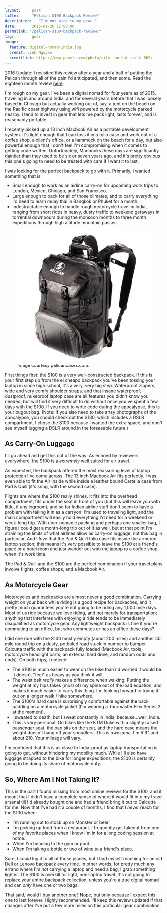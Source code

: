 ```yaml
---
layout:     post
title:      "Pelican S100 Backpack Review"
description:   "I'm not nice to my gear."
date:       2015-01-26 12:00:00
permalink: "/pelican-s100-backpack-review/"
tag: 		gear
image:
  feature: digital-nomad-india.jpg
  credit: Linh Nguyen
  creditlink: https://www.pexels.com/photo/city-sun-hot-child-869/
---
```


2016 Update: I revisited this review after a year and a half of putting the Pelican through all of the pain I'd anticipated, and then some. Read the eighteen month review <a href="/pelican-s100-backpack-eighteen-month-review/">here</a>. 

I'm rough on my gear. I've been a digital nomad for four years as of 2015, traveling in and around India, and for several years before that I was loosely based in Chicago but actually working out of, say, a tent on the beach on the Pacific coast highway using wifi powered by the motorcycle parked nearby. I tend to invest in gear that lets me pack light, lasts forever, and is reasonably portable.

I recently picked up a 13 inch Macbook Air as a portable development system. It's light enough that I can toss it in a folio case and work out of a coffee shop, a client's office, or a hammock on the beach for a day, but also powerful enough that I don't feel I'm compromising when it comes to getting code written. Unfortunately, Macbooks these days are significantly daintier than they used to be six or seven years ago, and it's pretty obvious this one's going to need to be treated with care if I want it to last. 

I was looking for the perfect backpack to go with it. Primarily, I wanted something that is: 

<ul>
	<li>Small enough to work as an airline carry-on for upcoming work trips to London, Mexico, Chicago, and San Francisco.</li>
	<li>Large enough to pack for all of those climates, and to carry everything I'd need to learn muay thai in Bangkok or Phuket for a month.</li>
	<li>Indestructable enough to handle rough motorcycle travel in India, ranging from short rides in heavy, dusty traffic to weekend getaways in torrential downpours during the monsoon months to three month expeditions through high altitude mountain passes.</li>
</ul>

<figure>
  <img src="/img/pelican-s100-backpack-review.jpg" alt="Pelican S100 backpack, in black."
  <figcaption>Image courtesy pelicancases.com.</figcaption>
</figure>

First things first: the S100 is a very well-constructed backpack. If this is your first step up from the el cheapo backpack you've been tossing your laptop in since high school, it's a very, very big step. Waterproof zippers, wide and very comfy shoulder straps, and that insane waterproof, dustproof, nukeproof laptop case are all features you didn't know you needed, but will find it very difficult to do without once you've spent a few days with the S100. If you need to write code during the apocalypse, this is your bugout bag. (Note: If you also need to take artsy photographs of the apocalypse, you should check out the S130, which includes a DSLR compartment. I chose the S100 because I wanted the extra space, and don't see myself lugging a DSLR around in the forseeable future.)

<h2 class="section-heading">As Carry-On Luggage</h2>

I'll go ahead and get this out of the way: As echoed by reviewers everywhere, the S100 is a <em>extremely</em> well suited for air travel.

As expected, the backpack offered the most reassuring level of laptop protection I've come across. The 13 inch Macbook Air fits perfectly. I was even able to fit the Air inside while inside a leather bound Cartella case from Pad & Quill (it's snug, with the second case).

Flights are where the S100 really shines. It fits into the overhead compartment, fits under the seat in front of you (but this will leave you with little, if any legroom), and so far Indian airline staff don't seem to have a problem with taking it in as a carryon. I'm used to traveling light, and the main compartment will easily hold everything I'd need for a weekend or week-long trip. With uber-nomadic packing and perhaps one smaller bag, I figure I could get a month-long trip out of it as well, but at that point I'm straining the limits of what airlines allow as carry-on luggage, not this bag in particular. And I <em>love</em> that the Pad & Quill folio case fits inside the armored laptop section; this means it's very possible to leave the S100 at a friend's place or a hotel room and just wander out with the laptop to a coffee shop when it's work time.

The Pad & Quill and the S100 are the perfect combination if your travel plans involve flights, coffee shops, and a Macbook Air. 

## As Motorcycle Gear

Motorcycles and backpacks are almost never a good combination. Carrying weight on your back while riding is a good recipe for backaches, and it pretty much guarantees you're not going to be riding any 1,000 mile days. Most of us ride because we love riding, and not merely for transportation; anything that interferes with enjoying a ride tends to be immediately disqualified as motorcycle gear. Any lightweight backpack is fine if you're commuting to an office, but who commutes or has an office these days? 

I did one ride with the S100 mostly empty (about 200 miles) and another 50 mile round trip on a dusty, potholed road stuck in bumper to bumper Calcutta traffic with the backpack fully loaded (Macbook Air, tools, motorcycle headlight parts, an external hard drive, and random odds and ends). On both trips, I noticed:

<ul>
	<li>The S100 is much easier to wear on the bike than I'd worried it would be. It doesn't "feel" as heavy as you think it will.</li>
	<li>The waist belt <em>really</em> makes a difference when walking. Putting the weight at my hips takes (most of) my spine out of the load equation, and makes it much easier to carry this thing. I'm looking forward to trying it out on a longer walk / hike somewhere.</li>
	<li>The S100's hard case is surprisingly comfortable against the back padding on a motorcycle jacket (I'm wearing a Tourmaster Flex Series 2 at the moment).</li>
	<li>I sweated to death, but I sweat constantly in India, because...well, India.</li>
	<li>This is very personal: On bikes like the KTM Duke with a slightly raised passenger seat, the bag sits on the seat, and the hard case means the weight doesn't hang off your shoudlers. This is <em>awesome</em>. I'm 5'9" and about 210. Your mileage will vary.</li>
</ul>

 I'm confident that this is as close to India-proof as laptop transportation is going to get, without hindering my mobility much. While I'll also have luggage strapped to the bike for longer expeditions, the S100 is certainly going to be doing its share of motorcycle duty. 

## So, Where Am I Not Taking It?

This is the part I found missing from most online reviews for the S100, and it meant that I didn't have a complete sense of where it would fit into my travel arsenal till I'd already bought one and had a friend bring it out to Calcutta for me. Now that I've had it a couple of months, I find that I <em>never</em> reach for the S100 when:

<ul>
	<li>I'm running out to stock up on Monster or beer.</li>
	<li>I'm picking up food from a restaurant. I frequently get takeout from one of my favorite places when I know I'm in for a long coding session at home.</li>
	<li>When I'm heading to the gym or pool.</li>
	<li>When I'm taking a bottle or two of wine to a friend's place.</li>
</ul>

 Sure, I <em>could</em> lug it to all of those places, but I find myself reaching for an old Dell or Lenovo backpack every time. In other words, for pretty much any errand where I'm <em>not</em> carrying a laptop and need a bag, I grab something lighter. The S100 is overkill for light, non-laptop travel. It's not going to replace your entire backpack collection, unless you're a true digital nomad and can <em>only</em> have one or two bags.

 That said, would I buy another one? Nope, but only because I expect this one to last forever. Highly recommended. I'll keep this review updated if that changes after I've put a few more miles on this particular gear combination.  